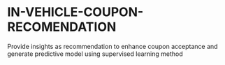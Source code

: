 # IN-VEHICLE-COUPON-RECOMENDATION
Provide insights as recommendation to enhance coupon acceptance and generate predictive model using supervised learning method
